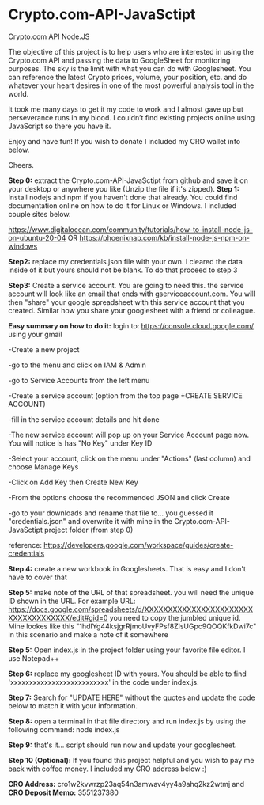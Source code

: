 # Crypto.com-API-JavaSctipt
Crypto.com API Node.JS

The objective of this project is to help users who are interested in using the Crypto.com API and passing the data to GoogleSheet for monitoring purposes. The sky is the limit with what you can do with Googlesheet. You can reference the latest Crypto prices, volume, your position, etc. and do whatever your heart desires in one of the most powerful analysis tool in the world.

It took me many days to get it my code to work and I almost gave up but perseverance runs in my blood. I couldn’t find existing projects online using JavaScript so there you have it.

Enjoy and have fun! If you wish to donate I included my CRO wallet info below.

Cheers.


**Step 0:** extract the Crypto.com-API-JavaSctipt from github and save it on your desktop or anywhere you like (Unzip the file if it's zipped).
**Step 1:** Install nodejs and npm if you haven't done that already. You could find documentation online on how to do it for Linux or Windows. I included couple sites below.

https://www.digitalocean.com/community/tutorials/how-to-install-node-js-on-ubuntu-20-04
OR
https://phoenixnap.com/kb/install-node-js-npm-on-windows

**Step2:** replace my credentials.json file with your own. I cleared the data inside of it but yours should not be blank. To do that proceed to step 3

**Step3:** Create a service account. You are going to need this. the service account will look like an email that ends with gserviceaccount.com.
You will then "share" your google spreadsheet with this service account that you created. Similar how you share your googlesheet with a friend or colleague.

**Easy summary on how to do it:**
login to: https://console.cloud.google.com/     using your gmail

-Create a new project

-go to the menu and click on IAM & Admin

-go to Service Accounts from the left menu

-Create a service account (option from the top page +CREATE SERVICE ACCOUNT)

-fill in the service account details and hit done

-The new service account will pop up on your Service Account page now. You will notice is has "No Key" under Key ID

-Select your account, click on the menu under "Actions" (last column) and choose Manage Keys

-Click on Add Key then Create New Key

-From the options choose the recommended JSON and click Create

-go to your downloads and rename that file to... you guessed it "credentials.json" and overwrite it with mine in the Crypto.com-API-JavaSctipt project folder (from step 0)

reference: https://developers.google.com/workspace/guides/create-credentials

**Step 4:** create a new workbook in Googlesheets. That is easy and I don't have to cover that

**Step 5:** make note of the URL of that spreadsheet. you will need the unique ID shown in the URL. For example URL: https://docs.google.com/spreadsheets/d/XXXXXXXXXXXXXXXXXXXXXXXXXXXXXXXXXXXX/edit#gid=0
you need to copy the jumbled unique id. Mine lookes like this "1hdIYg44ksjgrRjmoUvyFPsf8ZlsUGpc9QOQKfkDwi7c" in this scenario and make a note of it somewhere

**Step 5:** Open index.js in the project folder using your favorite file editor. I use Notepad++

**Step 6:** replace my googlesheet ID with yours. You should be able to find 'xxxxxxxxxxxxxxxxxxxxxxxxxx' in the code under index.js.

**Step 7:** Search for "UPDATE HERE" without the quotes and update the code below to match it with your information.

**Step 8:** open a terminal in that file directory and run index.js by using the following command:   node index.js

**Step 9:** that's it... script should run now and update your googlesheet.

**Step 10 (Optional):** If you found this project helpful and you wish to pay me back with coffee money. I included my CRO address below :)

**CRO Address:** cro1w2kvwrzp23aq54n3amwav4yy4a9ahq2kz2wtmj  and **CRO Deposit Memo:**  3551237380


